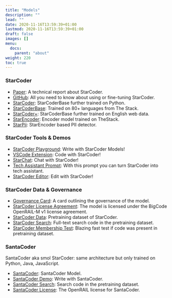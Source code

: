 ```yaml
---
title: "Models"
description: ""
lead: ""
date: 2020-11-16T13:59:39+01:00
lastmod: 2020-11-16T13:59:39+01:00
draft: false
images: []
menu:
  docs:
    parent: "about"
weight: 220
toc: true
---
```

### StarCoder
- [Paper](https://arxiv.org/abs/2305.06161): A technical report about StarCoder.
- [GitHub](https://github.com/bigcode-project/starcoder/tree/main): All you need to know about using or fine-tuning StarCoder.
- [StarCoder](https://huggingface.co/bigcode/starcoder): StarCoderBase further trained on Python.
- [StarCoderBase](https://huggingface.co/bigcode/starcoderbase): Trained on 80+ languages from The Stack.
- [StarCoder+](https://huggingface.co/bigcode/starcoderplus): StarCoderBase further trained on English web data.
- [StarEncoder](https://huggingface.co/bigcode/starencoder): Encoder model trained on TheStack.
- [StarPii](https://huggingface.co/bigcode/starpii): StarEncoder based PII detector.

### StarCoder Tools & Demos
- [StarCoder Playground](https://huggingface.co/spaces/bigcode/bigcode-playground): Write with StarCoder Models!
- [VSCode Extension](https://marketplace.visualstudio.com/items?itemName=HuggingFace.huggingface-vscode): Code with StarCoder!
- [StarChat](https://huggingface.co/spaces/HuggingFaceH4/starchat-playground): Chat with StarCoder!
- [Tech Assistant Prompt](https://huggingface.co/datasets/bigcode/ta-prompt): With this prompt you can turn StarCoder into tech assistant.
- [StarCoder Editor](https://huggingface.co/spaces/bigcode/bigcode-editor): Edit with StarCoder!

### StarCoder Data & Governance

- [Governance Card](https://huggingface.co/datasets/bigcode/governance-card): A card outlining the governance of the model.
- [StarCoder License Agreement](https://huggingface.co/spaces/bigcode/bigcode-model-license-agreement): The model is licensed under the BigCode OpenRAIL-M v1 license agreement.
- [StarCoder Data](https://huggingface.co/datasets/bigcode/starcoderdata): Pretraining dataset of StarCoder.
- [StarCoder Search](https://huggingface.co/spaces/bigcode/search): Full-text search code in the pretraining dataset.
- [StarCoder Membership Test](https://stack.dataportraits.org/): Blazing fast test if code was present in pretraining dataset.

### SantaCoder 

SantaCoder aka smol StarCoder: same architecture but only trained on Python, Java, JavaScript. 

- [SantaCoder](https://huggingface.co/bigcode/santacoder): SantaCoder Model.
- [SantaCoder Demo](https://huggingface.co/spaces/bigcode/santacoder-demo): Write with SantaCoder.
- [SantaCoder Search](https://huggingface.co/spaces/bigcode/santacoder-search): Search code in the pretraining dataset.
- [SantaCoder License](https://huggingface.co/spaces/bigcode/license): The OpenRAIL license for SantaCoder.